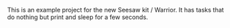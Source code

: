 This is an example project for the new Seesaw kit / Warrior. It has tasks that do nothing but print and sleep for a few seconds.

